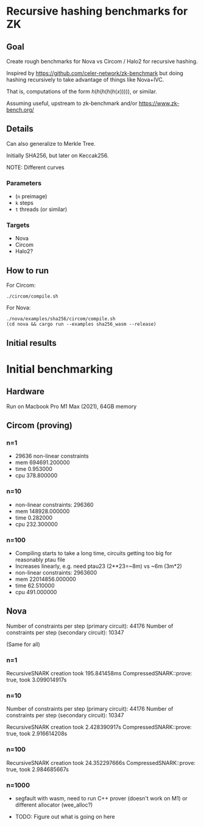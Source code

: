# Recursive hashing benchmarks for ZK

## Goal

Create rough benchmarks for Nova vs Circom / Halo2 for recursive hashing.

Inspired by https://github.com/celer-network/zk-benchmark but doing hashing
recursively to take advantage of things like Nova+IVC.

That is, computations of the form $h(h(h(h(h(x)))))$, or similar.

Assuming useful, upstream to zk-benchmark and/or https://www.zk-bench.org/

## Details

Can also generalize to Merkle Tree.

Initially SHA256, but later on Keccak256.

NOTE: Different curves

### Parameters

- (`n` preimage)
- `k` steps
- `t` threads (or similar)

### Targets

- Nova
- Circom
- Halo2?

## How to run

For Circom:

`./circom/compile.sh`

For Nova:

```
./nova/examples/sha256/circom/compile.sh
(cd nova && cargo run --examples sha256_wasm --release)
```

## Initial results

# Initial benchmarking

## Hardware

Run on Macbook Pro M1 Max (2021), 64GB memory

## Circom (proving)

### n=1

- 29636 non-linear constraints
- mem 694691.200000
- time 0.953000
- cpu 378.800000

### n=10

- non-linear constraints: 296360
- mem 148928.000000
- time 0.282000
- cpu 232.300000

### n=100

- Compiling starts to take a long time, circuits getting too big for reasonably ptau file
- Increases linearly, e.g. need ptau23 (2**23=~8m) vs ~6m (3m\*2)
- non-linear constraints: 2963600
- mem 22014856.000000
- time 62.510000
- cpu 491.000000

## Nova

Number of constraints per step (primary circuit): 44176
Number of constraints per step (secondary circuit): 10347

(Same for all)

### n=1

RecursiveSNARK creation took 195.841458ms
CompressedSNARK::prove: true, took 3.099014917s

### n=10

Number of constraints per step (primary circuit): 44176
Number of constraints per step (secondary circuit): 10347

RecursiveSNARK creation took 2.428390917s
CompressedSNARK::prove: true, took 2.916614208s

### n=100

RecursiveSNARK creation took 24.352297666s
CompressedSNARK::prove: true, took 2.984685667s

### n=1000

- segfault with wasm, need to run C++ prover (doesn't work on M1) or different allocator (wee_alloc?)

- TODO: Figure out what is going on here